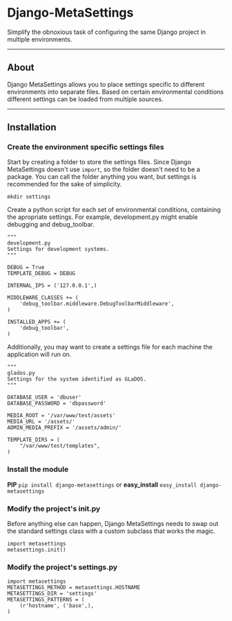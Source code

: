 # Django-MetaSettings

Simplify the obnoxious task of configuring the same Django project in multiple environments.

***

## About

Django MetaSettings allows you to place settings specific to different environments into separate files. Based on certain environmental conditions different settings can be loaded from multiple sources.


***

## Installation

### Create the environment specific settings files

Start by creating a folder to store the settings files. Since Django MetaSettings doesn't use ``import``, so the folder doesn't need to be a package. You can call the folder anything you want, but settings is recommended for the sake of simplicity.

	mkdir settings

Create a python script for each set of environmental conditions, containing the apropriate settings. For example, development.py might enable debugging and debug_toolbar.

	"""
	development.py
	Settings for development systems.
	"""

	DEBUG = True
	TEMPLATE_DEBUG = DEBUG

	INTERNAL_IPS = ('127.0.0.1',)

	MIDDLEWARE_CLASSES += (
		'debug_toolbar.middleware.DebugToolbarMiddleware',
	)

	INSTALLED_APPS += (
		'debug_toolbar',
	)

Additionally, you may want to create a settings file for each machine the application will run on.

	"""
	glados.py
	Settings for the system identified as GLaDOS.
	"""

	DATABASE_USER = 'dbuser'
	DATABASE_PASSWORD = 'dbpassword'

	MEDIA_ROOT = '/var/www/test/assets'
	MEDIA_URL = '/assets/'
	ADMIN_MEDIA_PREFIX = '/assets/admin/'

	TEMPLATE_DIRS = (
		"/var/www/test/templates",
	)

### Install the module

**PIP** ``pip install django-metasettings`` or **easy_install** ``easy_install django-metasettings``

### Modify the project's __init__.py

Before anything else can happen, Django MetaSettings needs to swap out the standard settings class with a custom subclass that works the magic.

	import metasettings
	metasettings.init()

### Modify the project's settings.py

	import metasettings
	METASETTINGS_METHOD = metasettings.HOSTNAME
	METASETTINGS_DIR = 'settings'
	METASETTINGS_PATTERNS = (
		(r'hostname', ('base',),
	)
